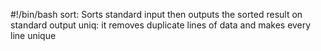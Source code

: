#!/bin/bash
sort: Sorts standard input then outputs the sorted result on standard output
uniq: it removes duplicate lines of data and makes every line unique
